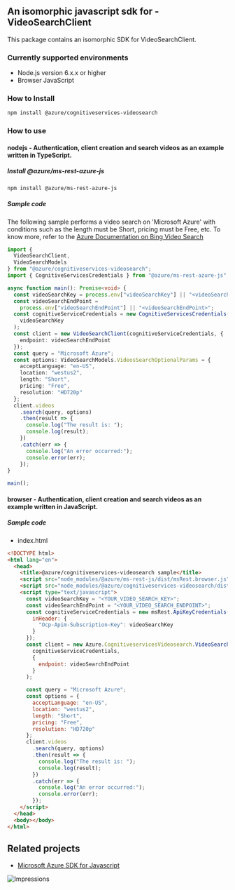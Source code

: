 ## An isomorphic javascript sdk for - VideoSearchClient

This package contains an isomorphic SDK for VideoSearchClient.

### Currently supported environments

- Node.js version 6.x.x or higher
- Browser JavaScript

### How to Install

```bash
npm install @azure/cognitiveservices-videosearch
```

### How to use

#### nodejs - Authentication, client creation and search videos as an example written in TypeScript.

##### Install @azure/ms-rest-azure-js

```bash
npm install @azure/ms-rest-azure-js
```

##### Sample code
The following sample performs a video search on 'Microsoft Azure' with conditions such as the length must be Short, pricing must be Free, etc. To know more, refer to the [Azure Documentation on Bing Video Search](https://docs.microsoft.com/en-us/azure/cognitive-services/bing-video-search/)

```typescript
import {
  VideoSearchClient,
  VideoSearchModels
} from "@azure/cognitiveservices-videosearch";
import { CognitiveServicesCredentials } from "@azure/ms-rest-azure-js";

async function main(): Promise<void> {
  const videoSearchKey = process.env["videoSearchKey"] || "<videoSearchKey>";
  const videoSearchEndPoint =
    process.env["videoSearchEndPoint"] || "<videoSearchEndPoint>";
  const cognitiveServiceCredentials = new CognitiveServicesCredentials(
    videoSearchKey
  );
  const client = new VideoSearchClient(cognitiveServiceCredentials, {
    endpoint: videoSearchEndPoint
  });
  const query = "Microsoft Azure";
  const options: VideoSearchModels.VideosSearchOptionalParams = {
    acceptLanguage: "en-US",
    location: "westus2",
    length: "Short",
    pricing: "Free",
    resolution: "HD720p"
  };
  client.videos
    .search(query, options)
    .then(result => {
      console.log("The result is: ");
      console.log(result);
    })
    .catch(err => {
      console.log("An error occurred:");
      console.error(err);
    });
}

main();
```

#### browser - Authentication, client creation and search videos as an example written in JavaScript.

##### Sample code

- index.html
```html
<!DOCTYPE html>
<html lang="en">
  <head>
    <title>@azure/cognitiveservices-videosearch sample</title>
    <script src="node_modules/@azure/ms-rest-js/dist/msRest.browser.js"></script>
    <script src="node_modules/@azure/cognitiveservices-videosearch/dist/cognitiveservices-videosearch.js"></script>
    <script type="text/javascript">
      const videoSearchKey = "<YOUR_VIDEO_SEARCH_KEY>";
      const videoSearchEndPoint = "<YOUR_VIDEO_SEARCH_ENDPOINT>";
      const cognitiveServiceCredentials = new msRest.ApiKeyCredentials({
        inHeader: {
          "Ocp-Apim-Subscription-Key": videoSearchKey
        }
      });
      const client = new Azure.CognitiveservicesVideosearch.VideoSearchClient(
        cognitiveServiceCredentials,
        {
          endpoint: videoSearchEndPoint
        }
      );

      const query = "Microsoft Azure";
      const options = {
        acceptLanguage: "en-US",
        location: "westus2",
        length: "Short",
        pricing: "Free",
        resolution: "HD720p"
      };
      client.videos
        .search(query, options)
        .then(result => {
          console.log("The result is: ");
          console.log(result);
        })
        .catch(err => {
          console.log("An error occurred:");
          console.error(err);
        });
    </script>
  </head>
  <body></body>
</html>
```

## Related projects

- [Microsoft Azure SDK for Javascript](https://github.com/Azure/azure-sdk-for-js)

![Impressions](https://azure-sdk-impressions.azurewebsites.net/api/impressions/azure-sdk-for-js/sdk/cognitiveservices/cognitiveservices-videosearch/README.png)
